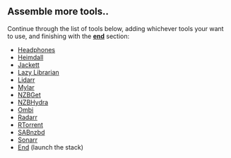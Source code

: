 ## Assemble more tools..

Continue through the list of tools below, adding whichever tools your want to use, and finishing with the **[end](/recipes/autopirate/end/)** section:

* [Headphones](/recipes/autopirate/headphones/)
* [Heimdall](/recipes/autopirate/heimdall/)
* [Jackett](/recipes/autopirate/jackett/)
* [Lazy Librarian](/recipes/autopirate/lazylibrarian/)
* [Lidarr](/recipes/autopirate/lidarr/)
* [Mylar](/recipes/autopirate/mylar/)
* [NZBGet](/recipes/autopirate/nzbget.md)
* [NZBHydra](/recipes/autopirate/nzbhydra/)
* [Ombi](/recipes/autopirate/ombi/)
* [Radarr](/recipes/autopirate/radarr/)
* [RTorrent](/recipes/autopirate/rtorrent/)
* [SABnzbd](/recipes/autopirate/sabnzbd.md)
* [Sonarr](/recipes/autopirate/sonarr/)
* [End](/recipes/autopirate/end/) (launch the stack)

[^1]: In many cases, tools will integrate with each other. I.e., Radarr needs to talk to SABnzbd and NZBHydra, Ombi needs to talk to Radarr, etc. Since each tool runs within the stack under its own name, just refer to each tool by name (i.e. "radarr"), and docker swarm will resolve the name to the appropriate container. You can identify the tool-specific port by looking at the docker-compose service definition.